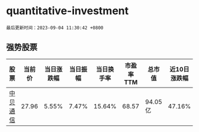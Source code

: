 # quantitative-investment

`最后更新时间：2023-09-04 11:30:42 +0800`

## 强势股票

|股票|当前价|当日涨跌幅|当日振幅|当日换手率|市盈率TTM|总市值|近10日涨跌幅|
|----|----|----|----|----|----|----|----|
|[中贝通信](https://xueqiu.com/S/SH603220)|27.96|5.55%|7.47%|15.64%|68.57|94.05亿|47.16%|
